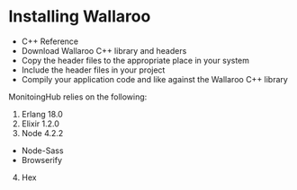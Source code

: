 # Installing Wallaroo

* C++ Reference
* Download Wallaroo C++ library and headers
* Copy the header files to the appropriate place in your system
* Include the header files in your project
* Compily your application code and like against the Wallaroo C++ library


MonitoingHub relies on the following:
1. Erlang 18.0
2. Elixir 1.2.0 
3. Node 4.2.2
* Node-Sass
* Browserify 
4. Hex
